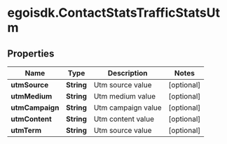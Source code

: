# egoisdk.ContactStatsTrafficStatsUtm

## Properties

Name | Type | Description | Notes
------------ | ------------- | ------------- | -------------
**utmSource** | **String** | Utm source value | [optional] 
**utmMedium** | **String** | Utm medium value | [optional] 
**utmCampaign** | **String** | Utm campaign value | [optional] 
**utmContent** | **String** | Utm content value | [optional] 
**utmTerm** | **String** | Utm source value | [optional] 


